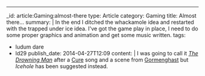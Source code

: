---
_id: article:Gaming:almost-there
type: Article
category: Gaming
title: Almost there...
summary: |
  In the end I ditched the whackamole idea and restarted with the trapped under ice idea. I've got the game play in place, I need to do some proper graphics and animation and get some music written.
tags: 
  - ludum dare
  - ld29
publish_date: 2014-04-27T12:09
content: |
  I was going to call it [*The Drowning Man*][drowning] after a [Cure][cure] song and a scene from [Gormenghast][gorm] but *Icehole* has been suggested instead.

  [cure]: http://www.thecure.com/
  [gorm]: http://www.mervynpeake.org/gormenghast/
  [drowning]: http://www.youtube.com/watch?v=9j53D4o0CfQ
